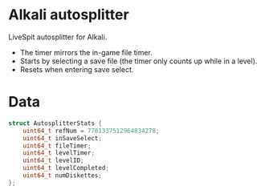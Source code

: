 # Alkali autosplitter

LiveSpit autosplitter for Alkali.

- The timer mirrors the in-game file timer.
- Starts by selecting a save file (the timer only counts up while in a level).
- Resets when entering save select.

# Data

```cpp
struct AutosplitterStats {
	uint64_t refNum = 7781337512964834278;
	uint64_t inSaveSelect;
	uint64_t fileTimer;
	uint64_t levelTimer;
	uint64_t levelID;
	uint64_t levelCompleted;
	uint64_t numDiskettes;
};
```
